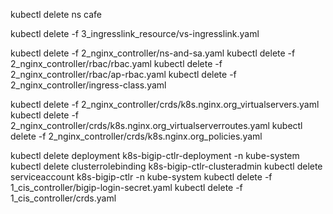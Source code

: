 
kubectl delete ns cafe

kubectl delete -f 3_ingresslink_resource/vs-ingresslink.yaml

kubectl delete -f 2_nginx_controller/ns-and-sa.yaml
kubectl delete -f 2_nginx_controller/rbac/rbac.yaml
kubectl delete -f 2_nginx_controller/rbac/ap-rbac.yaml
kubectl delete -f 2_nginx_controller/ingress-class.yaml

kubectl delete -f 2_nginx_controller/crds/k8s.nginx.org_virtualservers.yaml
kubectl delete -f 2_nginx_controller/crds/k8s.nginx.org_virtualserverroutes.yaml
kubectl delete -f 2_nginx_controller/crds/k8s.nginx.org_policies.yaml

kubectl delete deployment k8s-bigip-ctlr-deployment -n kube-system
kubectl delete clusterrolebinding k8s-bigip-ctlr-clusteradmin
kubectl delete serviceaccount k8s-bigip-ctlr -n kube-system
kubectl delete -f 1_cis_controller/bigip-login-secret.yaml
kubectl delete -f 1_cis_controller/crds.yaml

